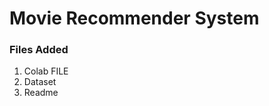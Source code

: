 # Movie Recommender System
### Files Added
<ol>
  <li>Colab FILE</li>
  <li>Dataset</li>
  <li>Readme</li>
</ol>
